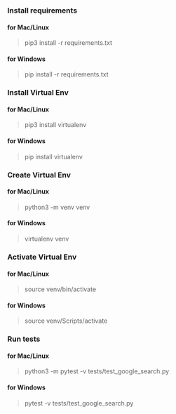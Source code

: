 ### Install requirements
#### for Mac/Linux
> pip3 install -r requirements.txt
#### for Windows
> pip install -r requirements.txt

### Install Virtual Env
#### for Mac/Linux
> pip3 install virtualenv
#### for Windows
> pip install virtualenv

### Create Virtual Env
#### for Mac/Linux
> python3 -m venv venv
#### for Windows
> virtualenv venv

### Activate Virtual Env
#### for Mac/Linux
> source venv/bin/activate
#### for Windows
> source venv/Scripts/activate

### Run tests
#### for Mac/Linux
> python3 -m pytest -v tests/test_google_search.py
#### for Windows
> pytest -v tests/test_google_search.py